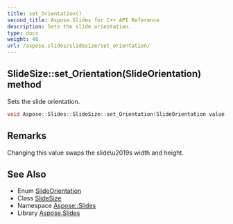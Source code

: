 ```yaml
---
title: set_Orientation()
second_title: Aspose.Slides for C++ API Reference
description: Sets the slide orientation.
type: docs
weight: 40
url: /aspose.slides/slidesize/set_orientation/
---
```

## SlideSize::set_Orientation(SlideOrientation) method


Sets the slide orientation.

```cpp
void Aspose::Slides::SlideSize::set_Orientation(SlideOrientation value) override
```

## Remarks


Changing this value swaps the slide\\u2019s width and height. 
## See Also

* Enum [SlideOrientation](../../slideorientation/)
* Class [SlideSize](../)
* Namespace [Aspose::Slides](../../)
* Library [Aspose.Slides](../../../)
